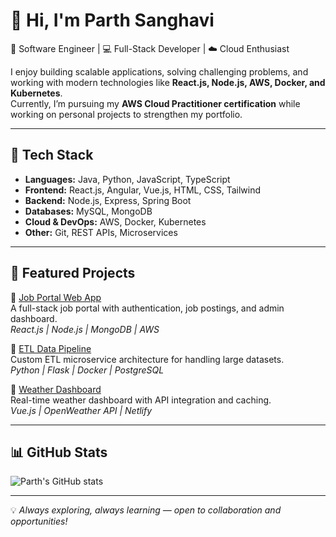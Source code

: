 # 👋 Hi, I'm Parth Sanghavi

🚀 Software Engineer | 💻 Full-Stack Developer | ☁️ Cloud Enthusiast  

I enjoy building scalable applications, solving challenging problems, and working with modern technologies like **React.js, Node.js, AWS, Docker, and Kubernetes**.  
Currently, I’m pursuing my **AWS Cloud Practitioner certification** while working on personal projects to strengthen my portfolio.  

---

## 🔧 Tech Stack
- **Languages:** Java, Python, JavaScript, TypeScript  
- **Frontend:** React.js, Angular, Vue.js, HTML, CSS, Tailwind  
- **Backend:** Node.js, Express, Spring Boot  
- **Databases:** MySQL, MongoDB  
- **Cloud & DevOps:** AWS, Docker, Kubernetes  
- **Other:** Git, REST APIs, Microservices  

---

## 🚀 Featured Projects
🔹 [Job Portal Web App](https://github.com/yourusername/job-portal)  
A full-stack job portal with authentication, job postings, and admin dashboard.  
*React.js | Node.js | MongoDB | AWS*

🔹 [ETL Data Pipeline](https://github.com/yourusername/etl-pipeline)  
Custom ETL microservice architecture for handling large datasets.  
*Python | Flask | Docker | PostgreSQL*

🔹 [Weather Dashboard](https://github.com/yourusername/weather-dashboard)  
Real-time weather dashboard with API integration and caching.  
*Vue.js | OpenWeather API | Netlify*

---

## 📊 GitHub Stats
![Parth's GitHub stats](https://github-readme-stats.vercel.app/api?username=parthsanghavi&show_icons=true&theme=tokyonight)

---

💡 *Always exploring, always learning — open to collaboration and opportunities!*  
